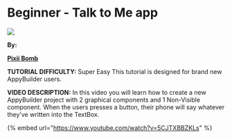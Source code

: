 # Beginner - Talk to Me app

![](https://i1.wp.com/AppyBuilder.com/img/pixiibomb3.png)

**By:** 

[**Pixii Bomb**](http://community.appybuilder.com/t/appybuilder-beginner-tutorial-1-talk-to-me/4358)

**TUTORIAL DIFFICULTY:** Super Easy This tutorial is designed for brand new AppyBuilder users.

**VIDEO DESCRIPTION:** In this video you will learn how to create a new AppyBuilder project with 2 graphical components and 1 Non-Visible component. When the users presses a button, their phone will say whatever they’ve written into the TextBox.

{% embed url="https://www.youtube.com/watch?v=5CJTXBBZKLs" %}

